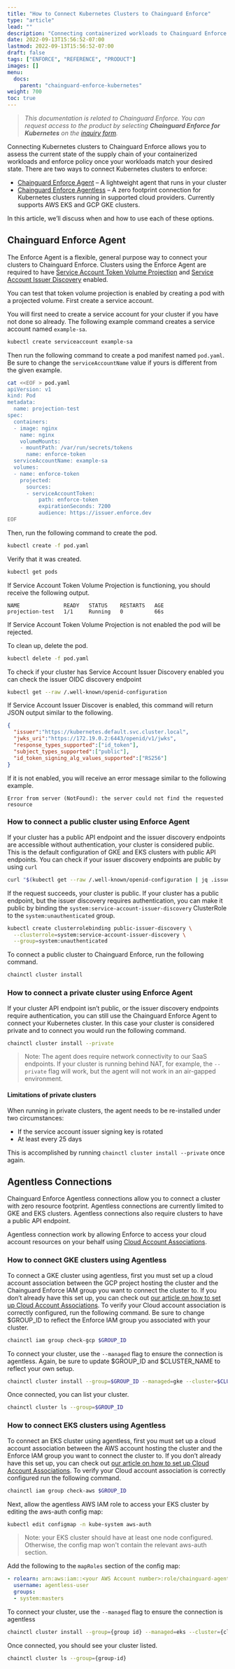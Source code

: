 ```yaml
---
title: "How to Connect Kubernetes Clusters to Chainguard Enforce"
type: "article"
lead: ""
description: "Connecting containerized workloads to Chainguard Enforce for Kubernetes"
date: 2022-09-13T15:56:52-07:00
lastmod: 2022-09-13T15:56:52-07:00
draft: false
tags: ["ENFORCE", "REFERENCE", "PRODUCT"]
images: []
menu:
  docs:
    parent: "chainguard-enforce-kubernetes"
weight: 700
toc: true
---
```


> _This documentation is related to Chainguard Enforce. You can request access to the product by selecting **Chainguard Enforce for Kubernetes** on the [inquiry form](https://www.chainguard.dev/get-demo?utm_source=docs)._

Connecting Kubernetes clusters to Chainguard Enforce allows you to assess the
current state of the supply chain of your containerized workloads and enforce
policy once your workloads match your desired state. There are two ways to
connect Kubernetes clusters to enforce:

- [Chainguard Enforce Agent](#chainguard-enforce-agent) – A lightweight agent that runs in your cluster
- [Chainguard Enforce Agentless](#agentless-connections) – A zero footprint connection for
  Kubernetes clusters running in supported cloud providers. Currently supports
  AWS EKS and GCP GKE clusters.

In this article, we’ll discuss when and how to use each of these options.

## Chainguard Enforce Agent

The Enforce Agent is a flexible, general purpose way to connect your clusters
to Chainguard Enforce. Clusters using the Enforce Agent are required to have [Service
Account Token Volume Projection][k8s-docs-volume-projection] and [Service
Account Issuer Discovery][k8s-docs-issuer-discover] enabled. 

[k8s-docs-volume-projection]: https://kubernetes.io/docs/tasks/configure-pod-container/configure-service-account/#service-account-token-volume-projection
[k8s-docs-issuer-discover]: https://kubernetes.io/docs/tasks/configure-pod-container/configure-service-account/#service-account-issuer-discovery

You can test that token volume projection is enabled by creating a pod
with a projected volume. First create a service account.

You will first need to create a service account for your cluster if you have not done so already. The following example command creates a service account named `example-sa`.

```sh
kubectl create serviceaccount example-sa
```

Then run the following command to create a pod manifest named `pod.yaml`. Be sure to change the `serviceAccountName` value if yours is different from the given example.

```sh
cat <<EOF > pod.yaml
apiVersion: v1
kind: Pod
metadata:
  name: projection-test
spec:
  containers:
  - image: nginx
    name: nginx
    volumeMounts:
    - mountPath: /var/run/secrets/tokens
      name: enforce-token
  serviceAccountName: example-sa
  volumes:
  - name: enforce-token
    projected:
      sources:
      - serviceAccountToken:
          path: enforce-token
          expirationSeconds: 7200
          audience: https://issuer.enforce.dev
EOF
```

Then, run the following command to create the pod.

```sh
kubectl create -f pod.yaml
```

Verify that it was created. 

```sh
kubectl get pods
```

If Service Account Token Volume Projection is functioning, you should receive
the following output.

```
NAME              READY   STATUS    RESTARTS   AGE
projection-test   1/1     Running   0          66s
```

If Service Account Token Volume Projection is not enabled the pod will be
rejected.

To clean up, delete the pod.

```sh
kubectl delete -f pod.yaml
```

To check if your cluster has Service Account Issuer Discovery enabled you can
check the issuer OIDC discovery endpoint

```sh
kubectl get --raw /.well-known/openid-configuration
```

If Service Account Issuer Discover is enabled, this command will return JSON output similar to the following.  

```json
{
  "issuer":"https://kubernetes.default.svc.cluster.local",
  "jwks_uri":"https://172.19.0.2:6443/openid/v1/jwks",
  "response_types_supported":["id_token"],
  "subject_types_supported":["public"],
  "id_token_signing_alg_values_supported":["RS256"]
}
```

If it is not enabled, you will receive an error message similar to the following example. 

```text
Error from server (NotFound): the server could not find the requested resource
```

### How to connect a public cluster using Enforce Agent

If your cluster has a public API endpoint and the issuer discovery endpoints
are accessible without authentication, your cluster is considered public. This
is the default configuration of GKE and EKS clusters with public API endpoints.
You can check if your issuer discovery endpoints are public by using `curl`

```sh
curl "$(kubectl get --raw /.well-known/openid-configuration | jq .issuer -r)/.well-known/openid-configuration"
```

If the request succeeds, your cluster is public. If your cluster has a public
endpoint, but the issuer discovery requires authentication, you can make it
public by binding the `system:service-account-issuer-discovery` ClusterRole to
the `system:unauthenticated` group.

```sh
kubectl create clusterrolebinding public-issuer-discovery \
  --clusterrole=system:service-account-issuer-discovery \
  --group=system:unauthenticated
```

To connect a public cluster to Chainguard Enforce, run the following command. 

```sh
chainctl cluster install
```

### How to connect a private cluster using Enforce Agent

If your cluster API endpoint isn’t public, or the issuer discovery endpoints
require authentication, you can still use the Chainguard Enforce Agent to connect your
Kubernetes cluster. In this case your cluster is considered private and to
connect you would run the following command.

```sh
chainctl cluster install --private
```

> Note: The agent does require network connectivity to our SaaS endpoints. If
> your cluster is running behind NAT, for example, the `--private` flag will
> work, but the agent will not work in an air-gapped environment.

#### Limitations of private clusters

When running in private clusters, the agent needs to be re-installed under two
circumstances:

- If the service account issuer signing key is rotated 
- At least every 25 days

This is accomplished by running `chainctl cluster install --private` once
again.

## Agentless Connections

Chainguard Enforce Agentless connections allow you to connect a cluster with zero resource
footprint. Agentless connections are currently limited to GKE and EKS clusters.
Agentless connections also require clusters to have a public API endpoint.

Agentless connection work by allowing Enforce to access your cloud account
resources on your behalf using [Cloud Account
Associations](../cloud-account-associations). 

### How to connect GKE clusters using Agentless

To connect a GKE cluster using agentless, first you must set up a cloud account
association between the GCP project hosting the cluster and the Chainguard Enforce IAM
group you want to connect the cluster to. If you don’t already have this set
up, you can check out [our article on how to set up Cloud Account
Associations](../cloud-account-associations). To verify your Cloud account
association is correctly configured, run the following command. Be sure to change $GROUP_ID to reflect the Enforce IAM group you associated with your cluster.

```sh
chainctl iam group check-gcp $GROUP_ID
```

To connect your cluster, use the `--managed` flag to ensure the connection is
agentless. Again, be sure to update $GROUP_ID and $CLUSTER_NAME to reflect your own setup.

```sh
chainctl cluster install --group=$GROUP_ID --managed=gke --cluster=$CLUSTER_NAME
```

Once connected, you can list your cluster. 

```sh
chainctl cluster ls --group=$GROUP_ID
```

### How to connect EKS clusters using Agentless

To connect an EKS cluster using agentless, first you must set up a cloud
account association between the AWS account hosting the cluster and the Enforce
IAM group you want to connect the cluster to. If you don’t already have this
set up, you can check out [our article on how to set up Cloud Account
Associations](../cloud-account-associations). To verify your Cloud account
association is correctly configured run the following command. 

```sh
chainctl iam group check-aws $GROUP_ID
```

Next, allow the agentless AWS IAM role to access your EKS cluster by editing
the aws-auth config map:

```sh
kubectl edit configmap -n kube-system aws-auth
```

> Note: your EKS cluster should have at least one node configured. Otherwise, the config map won't contain the relevant aws-auth section.

Add the following to the `mapRoles` section of the config map:

```yaml
- rolearn: arn:aws:iam::<your AWS Account number>:role/chainguard-agentless
  username: agentless-user
  groups:
  - system:masters
```

To connect your cluster, use the `--managed` flag to ensure the connection is
agentless

```sh
chainctl cluster install --group={group id} --managed=eks --cluster={cluster-name}
```

Once connected, you should see your cluster listed.

```sh
chainctl cluster ls --group={group-id}
```

